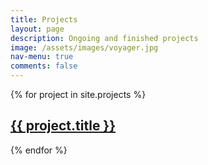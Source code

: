 ```yaml
---
title: Projects
layout: page
description: Ongoing and finished projects
image: /assets/images/voyager.jpg
nav-menu: true
comments: false
---
```


{% for project in site.projects %}
	<div >
		<h2><a href="{{ project.url }}">{{ project.title }}</a></h2>
	</div>
{% endfor %}

